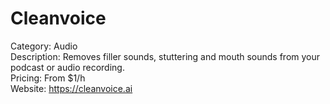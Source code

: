 # Cleanvoice

Category: Audio  
Description: Removes filler sounds, stuttering and mouth sounds from your podcast or audio recording.  
Pricing: From $1/h  
Website: https://cleanvoice.ai
